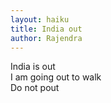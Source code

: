 ```yaml
---
layout: haiku
title: India out
author: Rajendra
---
```


India is out <br>
I am going out to walk <br>
Do not pout <br>
